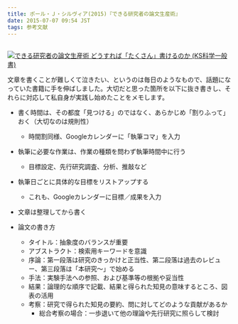```yaml
---
title: ポール・Ｊ・シルヴィア(2015)『できる研究者の論文生産術』
date: 2015-07-07 09:54 JST
tags: 参考文献
---
```


<br/>
<a href="http://www.amazon.co.jp/exec/obidos/ASIN/4061531530" name="amazletlink" target="_blank"><img src="http://ecx.images-amazon.com/images/I/51VV0bYjkpL._SL160_.jpg" alt="できる研究者の論文生産術 どうすれば「たくさん」書けるのか (KS科学一般書)" style="border: none;" /></a>

文章を書くことが難しくて泣きたい、というのは毎日のようなもので、話題になっていた書籍に手を伸ばしました。大切だと思った箇所を以下に抜き書きし、それらに対応して私自身が実践し始めたことをメモします。

- 書く時間は、その都度「見つける」のではなく、あらかじめ「割りふって」おく（大切なのは規則性）
	- 時間割同様、Googleカレンダーに「執筆コマ」を入力
- 執筆に必要な作業は、作業の種類を問わず執筆時間中に行う
	- 目標設定、先行研究調査、分析、推敲など
- 執筆日ごとに具体的な目標をリストアップする
	- これも、Googleカレンダーに目標／成果を入力
- 文章は整理してから書く

- 論文の書き方
	- タイトル：抽象度のバランスが重要
	- アブストラクト：検索用キーワードを意識
	- 序論：第一段落は研究のきっかけと正当性、第二段落は過去のレビュー、第三段落は「本研究～」で始める
	- 手法：実験手法への参照、および基準等の根拠や妥当性
	- 結果：論理的な順序で記載、結果と得られた知見の意味するところ、図表の活用
	- 考察：研究で得られた知見の要約、問に対してどのような貢献があるか
		- 総合考察の場合：一歩退いて他の理論や先行研究に照らして検討



<br/>
